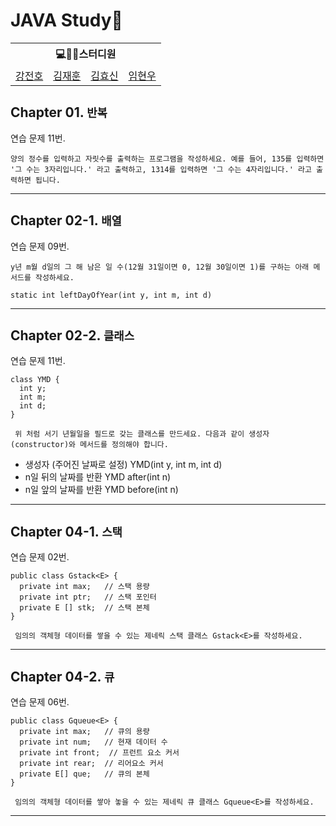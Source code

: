 # JAVA Study📖

<table>
    <tr>
         <th colspan=5>💻🙎‍♂스터디원</th>
    </tr>
    <tr>
        <td><a href='https://github.com/jeonbar2'>강전호</a></td>
        <td><a href='https://github.com/HoduUlmu'>김재훈</a></td>
        <td><a href='https://github.com/Shinnybest'>김효신</a></td>
        <td><a href='https://github.com/hyunwoome'>임현우</a></td>
        
    
</table>


## Chapter 01. `반복`

연습 문제 11번. 

` 양의 정수를 입력하고 자릿수를 출력하는 프로그램을 작성하세요. 예를 들어, 135를 입력하면 '그 수는 3자리입니다.' 라고 출력하고, 1314를 입력하면 '그 수는 4자리입니다.' 라고 출력하면 됩니다. `

---

## Chapter 02-1. `배열`

연습 문제 09번. 

`y년 m월 d일의 그 해 남은 일 수(12월 31일이면 0, 12월 30일이면 1)를 구하는 아래 메서드를 작성하세요. `
```
static int leftDayOfYear(int y, int m, int d)
```
 
 ---
 
## Chapter 02-2. `클래스`

연습 문제 11번. 

```
class YMD {
  int y; 
  int m; 
  int d;
}
```

` 위 처럼 서기 년월일을 필드로 갖는 클래스를 만드세요. 다음과 같이 생성자(constructor)와 메서드를 정의해야 합니다.`
- 생성자 (주어진 날짜로 설정) YMD(int y, int m, int d)
- n일 뒤의 날짜를 반환 YMD after(int n)
- n일 앞의 날짜를 반환 YMD before(int n)

---

## Chapter 04-1. `스택`

연습 문제 02번. 

```
public class Gstack<E> {
  private int max;   // 스택 용량
  private int ptr;   // 스택 포인터
  private E [] stk;  // 스택 본체
}
```

` 임의의 객체형 데이터를 쌓을 수 있는 제네릭 스택 클래스 Gstack<E>를 작성하세요.`

---

## Chapter 04-2. `큐`

연습 문제 06번. 

```
public class Gqueue<E> {
  private int max;   // 큐의 용량
  private int num;   // 현재 데이터 수
  private int front;  // 프런트 요소 커서
  private int rear;  // 리어요소 커서
  private E[] que;   // 큐의 본체
}
```

` 임의의 객체형 데이터를 쌓아 놓을 수 있는 제네릭 큐 클래스 Gqueue<E>를 작성하세요.`

---
